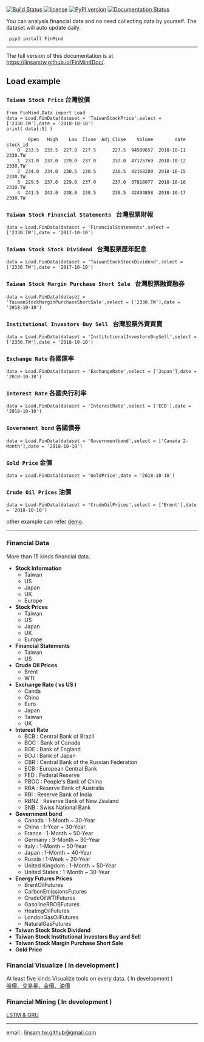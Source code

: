 [![Build Status](https://travis-ci.org/linsamtw/FinMind.svg?branch=master)](https://travis-ci.org/linsamtw/FinMind)
[![license](https://img.shields.io/github/license/mashape/apistatus.svg?maxAge=2592000)](https://github.com/linsamtw/FinMind/blob/master/LICENSE)
[![PyPI version](https://badge.fury.io/py/FinMind.svg)](https://badge.fury.io/py/FinMind)
[![Documentation Status](https://readthedocs.org/projects/finminddoc/badge/?version=latest)](https://finminddoc.readthedocs.io/en/latest/?badge=latest)
<!--[![Coverage Status](https://coveralls.io/repos/github/linsamtw/FinMind/badge.svg?branch=master)](https://coveralls.io/github/linsamtw/FinMind?branch=master)-->


You can analysis financial data and no need collecting data by yourself. The dataset will auto update daily.

     pip3 install FinMind
     
 ---------------------
 The full version of this documentation is at https://linsamtw.github.io/FinMindDoc/.
 
 ## Load example
 ### `Taiwan Stock Price` 台灣股價
 
 	from FinMind.Data import Load
	data = Load.FinData(dataset = 'TaiwanStockPrice',select = ['2330.TW'],date = '2018-10-10')
	print( data[:5] )

	    	Open   High    Low  Close  Adj_Close    Volume        date stock_id
        0  233.5  233.5  227.0  227.5      227.5  94589657  2018-10-11     2330.TW
        1  231.0  237.0  229.0  237.0      237.0  47175769  2018-10-12     2330.TW
        2  234.0  234.0  230.5  230.5      230.5  42168280  2018-10-15     2330.TW
        3  229.5  237.0  229.0  237.0      237.0  37818077  2018-10-16     2330.TW
        4  241.5  243.0  238.0  238.5      238.5  42494858  2018-10-17     2330.TW
	
 ### `Taiwan Stock Financial Statements ` 台灣股票財報
 
	data = Load.FinData(dataset = 'FinancialStatements',select = ['2330.TW'],date = '2017-10-10')
	
 ### `Taiwan Stock Stock Dividend ` 台灣股票歷年配息
 
	data = Load.FinData(dataset = 'TaiwanStockStockDividend',select = ['2330.TW'],date = '2017-10-10')
	
 ### `Taiwan Stock Margin Purchase Short Sale ` 台灣股票融資融券
 
	data = Load.FinData(dataset = 'TaiwanStockMarginPurchaseShortSale',select = ['2330.TW'],date = '2018-10-10')
	
 ### `Institutional Investors Buy Sell ` 台灣股票外資買賣
	data = Load.FinData(dataset = 'InstitutionalInvestorsBuySell',select = ['2330.TW'],date = '2018-10-10')

	
 ### `Exchange Rate` 各國匯率
	data = Load.FinData(dataset = 'ExchangeRate',select = ['Japan'],date = '2018-10-10')

 ### `Interest Rate` 各國央行利率
	data = Load.FinData(dataset = 'InterestRate',select = ['ECB'],date = '2018-10-10')
    
  ### `Government bond` 各國債券
	data = Load.FinData(dataset = 'Governmentbond',select = ['Canada 2-Month'],date = '2018-10-10')
    
 ### `Gold Price` 金價
	data = Load.FinData(dataset = 'GoldPrice',date = '2018-10-10')    

 ### `Crude Oil Prices` 油價
	data = Load.FinData(dataset = 'CrudeOilPrices',select = ['Brent'],date = '2018-10-10')

other example can refer [demo](https://github.com/linsamtw/FinMind/blob/master/demo.py).

-------------------------------
### Financial Data
More than 15 kinds financial data.

* <b>Stock Information</b>
    * Taiwan
    * US
    * Japan
    * UK
    * Europe
* <b>Stock Prices</b> 
    * Taiwan
    * US
    * Japan
    * UK
    * Europe
* <b>Financial Statements </b>
    * Taiwan
    * US
* <b>Crude Oil Prices</b>
    * Brent
    * WTI
* <b>Exchange Rate ( vs US )</b>
    * Canda
    * China
    * Euro
    * Japan
    * Taiwan
    * UK 
* <b>Interest Rate</b>
    * BCB : Central Bank of Brazil
    * BOC : Bank of Canada
    * BOE : Bank of England
    * BOJ : Bank of Japan
    * CBR : Central Bank of the Russian Federation
    * ECB : European Central Bank
    * FED : Federal Reserve
    * PBOC : People's Bank of China
    * RBA : Reserve Bank of Australia
    * RBI : Reserve Bank of India
    * RBNZ : Reserve Bank of New Zealand
    * SNB :  Swiss National Bank
* <b>Government bond</b>
    * Canada : 1-Month ~ 30-Year
    * China : 1-Year ~ 30-Year
    * France : 1-Month ~ 50-Year
    * Germany : 3-Month ~ 30-Year
    * Italy : 1-Month ~ 50-Year
    * Japan : 1-Month ~ 40-Year
    * Russia : 1-Week ~ 20-Year
    * United Kingdom : 1-Month ~ 50-Year
    * United States : 1-Month ~ 30-Year
* <b>Energy Futures Prices</b>
    * BrentOilFutures
    * CarbonEmissionsFutures
    * CrudeOilWTIFutures
    * GasolineRBOBFutures
    * HeatingOilFutures
    * LondonGasOilFutures
    * NaturalGasFutures
* <b>Taiwan Stock Stock Dividend</b>
* <b>Taiwan Stock Institutional Investors Buy and Sell </b>
* <b>Taiwan Stock Margin Purchase Short Sale</b>
* <b>Gold Price</b>
     
### Financial Visualize ( In development )
At least five kinds Visualize tools on every data. ( In development )<br>
[股價、交易量、金價、油價](http://139.162.122.184:5050/)

### Financial Mining ( In development )

[LSTM & GRU](https://github.com/linsamtw/FinMind/tree/master/Mining)

------------------------------------------------------------

email : linsam.tw.github@gmail.com


